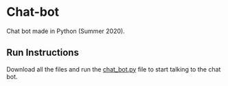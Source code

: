 # Chat-bot
Chat bot made in Python (Summer 2020).

## Run Instructions
Download all the files and run the [chat_bot.py](https://github.com/BauerJustin/Chat-Bot/blob/master/chat_bot.py) file to start talking to the chat bot. 
